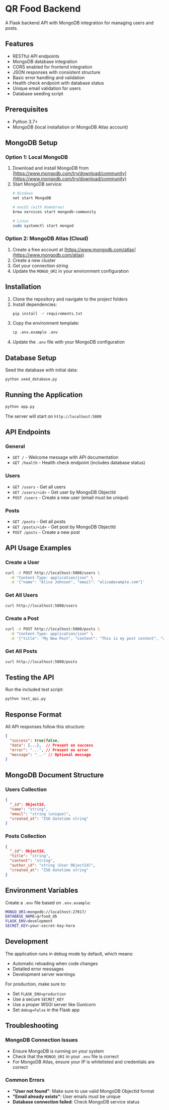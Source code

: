 # QR Food Backend

A Flask backend API with MongoDB integration for managing users and posts.

## Features

- RESTful API endpoints
- MongoDB database integration
- CORS enabled for frontend integration
- JSON responses with consistent structure
- Basic error handling and validation
- Health check endpoint with database status
- Unique email validation for users
- Database seeding script

## Prerequisites

- Python 3.7+
- MongoDB (local installation or MongoDB Atlas account)

## MongoDB Setup

### Option 1: Local MongoDB
1. Download and install MongoDB from [https://www.mongodb.com/try/download/community](https://www.mongodb.com/try/download/community)
2. Start MongoDB service:
   ```bash
   # Windows
   net start MongoDB
   
   # macOS (with Homebrew)
   brew services start mongodb-community
   
   # Linux
   sudo systemctl start mongod
   ```

### Option 2: MongoDB Atlas (Cloud)
1. Create a free account at [https://www.mongodb.com/atlas](https://www.mongodb.com/atlas)
2. Create a new cluster
3. Get your connection string
4. Update the `MONGO_URI` in your environment configuration

## Installation

1. Clone the repository and navigate to the project folders
2. Install dependencies:
   ```bash
   pip install -r requirements.txt
   ```
3. Copy the environment template:
   ```bash
   cp .env.example .env
   ```
4. Update the `.env` file with your MongoDB configuration

## Database Setup

Seed the database with initial data:
```bash
python seed_database.py
```

## Running the Application

```bash
python app.py
```

The server will start on `http://localhost:5000`

## API Endpoints

### General
- `GET /` - Welcome message with API documentation
- `GET /health` - Health check endpoint (includes database status)

### Users
- `GET /users` - Get all users
- `GET /users/<id>` - Get user by MongoDB ObjectId
- `POST /users` - Create a new user (email must be unique)

### Posts
- `GET /posts` - Get all posts
- `GET /posts/<id>` - Get post by MongoDB ObjectId
- `POST /posts` - Create a new post

## API Usage Examples

### Create a User
```bash
curl -X POST http://localhost:5000/users \
  -H "Content-Type: application/json" \
  -d '{"name": "Alice Johnson", "email": "alice@example.com"}'
```

### Get All Users
```bash
curl http://localhost:5000/users
```

### Create a Post
```bash
curl -X POST http://localhost:5000/posts \
  -H "Content-Type: application/json" \
  -d '{"title": "My New Post", "content": "This is my post content", "author_id": "USER_OBJECT_ID_HERE"}'
```

### Get All Posts
```bash
curl http://localhost:5000/posts
```

## Testing the API

Run the included test script:
```bash
python test_api.py
```

## Response Format

All API responses follow this structure:

```json
{
  "success": true|false,
  "data": {...},  // Present on success
  "error": "...", // Present on error
  "message": "..." // Optional message
}
```

## MongoDB Document Structure

### Users Collection
```json
{
  "_id": ObjectId,
  "name": "string",
  "email": "string (unique)",
  "created_at": "ISO datetime string"
}
```

### Posts Collection
```json
{
  "_id": ObjectId,
  "title": "string",
  "content": "string", 
  "author_id": "string (User ObjectId)",
  "created_at": "ISO datetime string"
}
```

## Environment Variables

Create a `.env` file based on `.env.example`:

```bash
MONGO_URI=mongodb://localhost:27017/
DATABASE_NAME=qrfood_db
FLASK_ENV=development
SECRET_KEY=your-secret-key-here
```

## Development

The application runs in debug mode by default, which means:
- Automatic reloading when code changes
- Detailed error messages
- Development server warnings

For production, make sure to:
- Set `FLASK_ENV=production`
- Use a secure `SECRET_KEY`
- Use a proper WSGI server like Gunicorn
- Set `debug=False` in the Flask app

## Troubleshooting

### MongoDB Connection Issues
- Ensure MongoDB is running on your system
- Check that the `MONGO_URI` in your `.env` file is correct
- For MongoDB Atlas, ensure your IP is whitelisted and credentials are correct

### Common Errors
- **"User not found"**: Make sure to use valid MongoDB ObjectId format
- **"Email already exists"**: User emails must be unique
- **Database connection failed**: Check MongoDB service status
